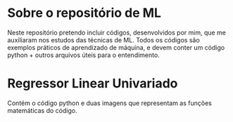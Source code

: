 # Sobre o repositório de ML

Neste repositório pretendo incluir códigos, desenvolvidos por mim, que me auxiliaram nos estudos das técnicas de ML.
Todos os códigos são exemplos práticos de aprendizado de máquina, e devem conter um código python + outros arquivos úteis para o entendimento.

# Regressor Linear Univariado

Contém o código python e duas imagens que representam as funções matemáticas do código.
